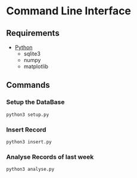 # Command Line Interface

## Requirements

- [Python](https://www.python.org/)
    - sqlite3
    - numpy
    - matplotlib

## Commands

### Setup the DataBase
```
python3 setup.py
```

### Insert Record
```
python3 insert.py
```

### Analyse Records of last week
```
python3 analyse.py
```